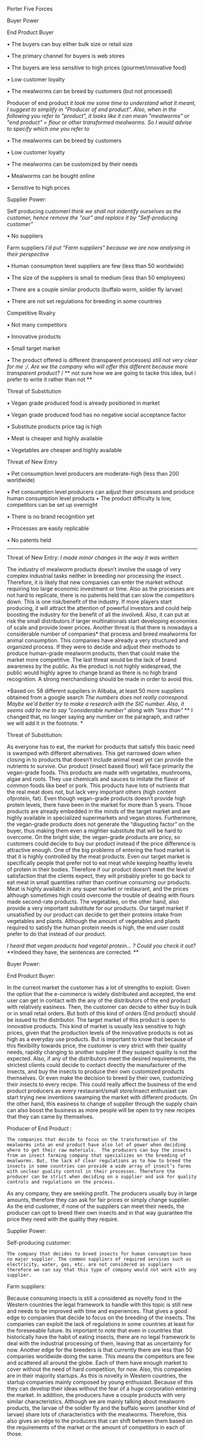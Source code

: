 Porter Five Forces

  Buyer Power



End Product Buyer
	    
•	The buyers can buy either bulk size or retail size

•	The primary channel for buyers is web stores

•	The buyers are less sensitive to high prices (gourmet/innovative food) 

•	Low customer loyalty

•	The mealworms can be breed by customers (but not processed)



Producer of end product *it took me some time to understand what it meant, I suggest to simplify in "Producer of end product". Also, when in the following you refer to "product", it looks like it can mean "mealworms" or "end product" = flour or other transformed mealworms. So I would advise to specify which one you refer to*
      
•	The mealworms can be breed by customers

•	Low customer loyalty

•	The mealworms can be customized by their needs

•	Mealworms can be bought online

•	Sensitive to high prices







  Supplier Power:
  
  
Self producing customer*I think we shall not indentify ourselves as the customer, hence remove the "our" and replace it by "Self-producing customer"*
	    
•	No suppliers



Farm suppliers *I'd put "Farm suppliers" because we are now analysing in their perspective*
      
•	Human consumption level suppliers are few (less than 50 worldwide)

•	The size of the suppliers is small to medium (less than 50 employees)

•	There are a couple similar products (buffalo worm, soldier fly larvae)

•	There are not set regulations for breeding in some countries






 Competitive Rivalry
 
•	Not many competitors

•	Innovative products

•	Small target market

•	The product offered is different (transparent processes) *still not very clear for me :/. Are we the company who will offer this different because more transparent product?* / ** not sure how we are going to tacke this idea, but i prefer to write it rather than not ** 





Threat of Substitution

•	Vegan grade produced food is already positioned in market 

•	Vegan grade produced food has no negative social acceptance factor

•	Substitute products price tag is high 

•	Meat is cheaper and highly available

•	Vegetables are cheaper and highly available






Threat of New Entry

•	Pet consumption level producers are moderate-high (less than 200 worldwide)

•	Pet consumption level producers can adjust their processes and produce human consumption level products
•	The product difficulty is low, competitors can be set up overnight

•	There is no brand recognition yet

•	Processes are easily replicable

•	No patents held




-----------------------------------------------------------------------------------------------------------------------------------

Threat of New Entry: *I made minor changes in the way it was written*

The industry of mealworm products doesn’t involve the usage of very complex industrial tasks neither in breeding nor processing the insect. Therefore, it is likely that new companies can enter the market without requiring too large economic investment or time. Also as the processes are not hard to replicate, there is no patents held that can slow the competitors down. This is one risk/benefit of the industry.  If more players start producing, it will attract the attention of powerful investors and could help boosting the industry for the benefit of all the involved. Also, it can put at risk the small distributors if larger multinationals start developing economies of scale and provide lower prices. 
	Another threat is that there is nowadays a considerable number of companies* that process and breed mealworms for animal consumption. This companies have already a very structured and organized process. If they were to decide and adjust their methods to produce human-grade mealworm products, then that could make the market more competitive. 
	The last threat would be the lack of brand awareness by the public. As the product is not highly widespread, the public would highly agree to change brand as there is no high brand recognition. A strong merchandising should be made in order to avoid this. 

*Based on: 58 different suppliers in Alibaba, at least 50 more suppliers obtained from a google search
*The numbers does not really correspond. Maybe we'd better try to make a research with the SIC number. Also, it seems odd to me to say "considerable number" along with "less than"* ** I changed that, no longer saying any number on the paragraph, and rather we will add it in the footnote. *

Threat of Substitution:

As everyone has to eat, the market for products that satisfy this basic need is swamped with different alternatives. This get narrowed down when closing in to products that doesn’t include animal meat yet can provide the nutrients to survive. Our product (insect based flour) will face primarily the vegan-grade foods. This products are made with vegetables, mushrooms, algae and roots. They use chemicals and sauces to imitate the flavor of common foods like beef or pork.  This products have lots of nutrients that the real meat does not, but lack very important others (high content ofprotein, fat). 
Even though vegan-grade products doesn’t provide high protein levels, there have been in the market for more than 5 years.  Those products are already embedded in the minds of the target market and are highly available in specialized supermarkets and vegan stores.  Furthermore, the vegan-grade products does not generate the “disgusting factor” on the buyer, thus making them even a mightier substitute that will be hard to overcome.  On the bright side, the vegan-grade products are pricy, so customers could decide to buy our product instead if the price difference is attractive enough. 
	One of the big problems of entering the food market is that it is highly controlled by the meat products. Even our target market is specifically people that prefer not to eat meat while keeping healthy levels of protein in their bodies. Therefore if our product doesn’t meet the level of satisfaction that the clients expect, they will probably prefer to go back to eat meat in small quantities rather than continue consuming our products.  Meat is highly available in any super market or restaurant, and the prices although sometimes high could overcome the trouble of dealing with flours made second-rate products. 
	The vegetables, on the other hand, also provide a very important substitute for our products. Our target market if unsatisfied by our product can decide to get their proteins intake from vegetables and plants.  Although the amount of vegetables and plants required to satisfy the human protein needs is high, the end user could prefer to do that instead of our product. 

*I heard that vegan products had vegetal protein... ? Could you check it out?* **Indeed they have, the sentences are corrected.  **


Buyer Power:

End Product Buyer:
	
In the current market the customer has a lot of strengths to exploit. Given the option that the e-commerce is widely distributed and accepted, the end user can get in contact with the any of the distributors of the end product with relatively easiness. Then, the customer can decide to either buy in bulk or in small retail orders. But both of this kind of orders (End product) should be issued to the distributor. 
 The target market of this product is open to innovative products. This kind of market is usually less sensitive to high prices, given that the production levels of the innovative products is not as high as a everyday use products. But is important to know that because of this flexibility towards price, the customer is very strict with their quality needs, rapidly changing to another supplier if they suspect quality is not the expected. Also, if any of the distributors meet the desired requirements, the strictest clients could decide to contact directly the manufacturer of the insects, and buy the insects to produce their own customized products themselves. Or even make the decision to breed by their own, customizing their insects to every recipe. 
This could really affect the business of the end product producers as every restaurant/small store/insect enthusiast can start trying new inventions swamping the market with different products. On the other hand, this easiness to change of supplier through the supply chain can also boost the business as more people will be open to try new recipes that they can came by themselves. 

Producer of End Product :

	The companies that decide to focus on the transformation of the mealworms into an end product have also lot of power when deciding where to get their raw materials.  The producers can buy the insects from an insect farming company that specializes on the breeding of mealworms. But, the lack of clear regulations as to how to breed the insects in some countries can provide a wide array of insect’s farms with unclear quality control in their processes. Therefore the producer can be strict when deciding on a supplier and ask for quality controls and regulations on the process.   
As any company, they are seeking profit. The producers usually buy in large amounts, therefore they can ask for fair prices or simply change supplier. As the end customer, if none of the suppliers can meet their needs, the producer can opt to breed their own insects and in that way guarantee the price they need with the quality they require. 


Supplier Power:

Self-producing customer:
	
	The company that decides to breed insects for human consumption have no major supplier. The common suppliers of required services such as electricity, water, gas, etc. are not considered as suppliers therefore we can say that this type of company would not work with any supplier. 
	
Farm suppliers:

Because consuming insects is still a considered as novelty food in the Western countries the legal framework to handle with this topic is still new and needs to be improved with time and experiences. That gives a good edge to companies that decide to focus on the breeding of the insects. The companies can exploit the lack of regulations in some countries at least for the foreseeable future. Its important to note that even in countries that historically have the habit of eating insects, there are no legal framework to deal with the industrial processing of them, leaving that as uncertainty for now. 
Another edge for the breeders is that currently there are less than 50 companies worldwide doing the same. This means the competitors are few and scattered all around the globe. Each of them have enough market to cover without the need of hard competition, for now. Also, this companies are in their majority startups. As this is novelty in Western countries, the startup companies mainly composed by young enthusiast. Because of this they can develop their ideas without the fear of a huge corporation entering the market. 
	In addition, the producers have a couple products with very similar characteristics. Although we are mainly talking about mealworm products, the larvae of the soldier fly and the buffalo worm (another kind of larvae) share lots of characteristics with the mealworms. Therefore, this also gives an edge to the producers that can shift between them based on the requirements of the market or the amount of competitors in each of those. 
